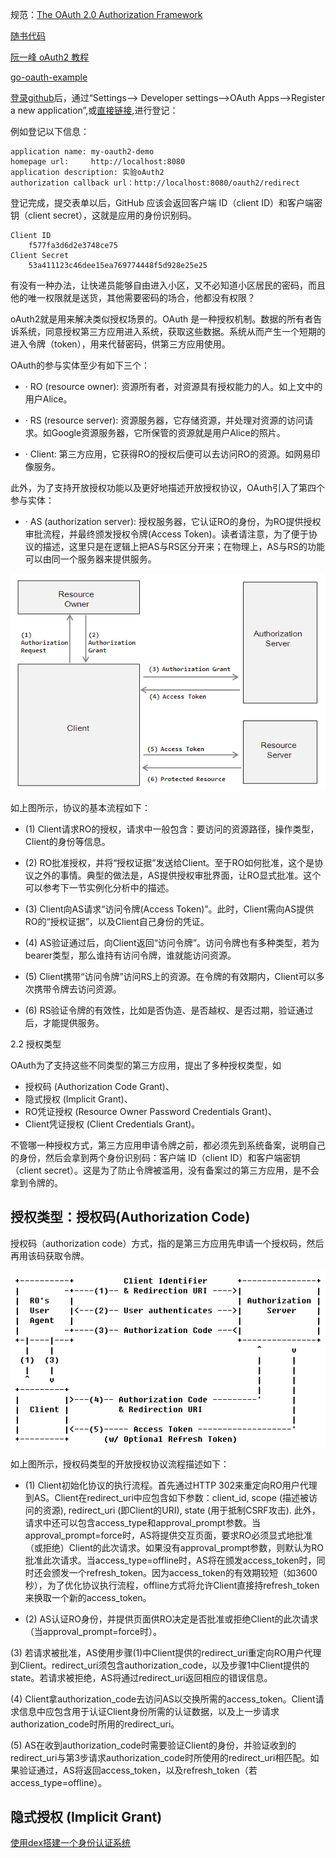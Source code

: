 

规范：[The OAuth 2.0 Authorization Framework](https://tools.ietf.org/html/rfc6749)

[随书代码](https://github.com/oauthinaction/oauth-in-action-code)

[阮一峰 oAuth2 教程](http://www.ruanyifeng.com/blog/2019/04/oauth_design.html)

[go-oauth-example](https://github.com/sohamkamani/go-oauth-example)

[登录github](github.com/login)后，通过“Settings--> Developer settings-->OAuth Apps-->Register a new application”,或[直接链接](https://github.com/settings/applications/new),进行登记：

例如登记以下信息：

```
application name: my-oauth2-demo
homepage url:     http://localhost:8080
application description: 实验oAuth2
authorization callback url：http://localhost:8080/oauth2/redirect
```

登记完成，提交表单以后，GitHub 应该会返回客户端 ID（client ID）和客户端密钥（client secret），这就是应用的身份识别码。

```
Client ID
    f577fa3d6d2e3748ce75
Client Secret
    53a411123c46dee15ea769774448f5d928e25e25
```




有没有一种办法，让快递员能够自由进入小区，又不必知道小区居民的密码，而且他的唯一权限就是送货，其他需要密码的场合，他都没有权限？  

oAuth2就是用来解决类似授权场景的。OAuth 是一种授权机制。数据的所有者告诉系统，同意授权第三方应用进入系统，获取这些数据。系统从而产生一个短期的进入令牌（token），用来代替密码，供第三方应用使用。

OAuth的参与实体至少有如下三个：

- · RO (resource owner): 资源所有者，对资源具有授权能力的人。如上文中的用户Alice。

- · RS (resource server): 资源服务器，它存储资源，并处理对资源的访问请求。如Google资源服务器，它所保管的资源就是用户Alice的照片。

- · Client: 第三方应用，它获得RO的授权后便可以去访问RO的资源。如网易印像服务。

此外，为了支持开放授权功能以及更好地描述开放授权协议，OAuth引入了第四个参与实体：

- · AS (authorization server): 授权服务器，它认证RO的身份，为RO提供授权审批流程，并最终颁发授权令牌(Access Token)。读者请注意，为了便于协议的描述，这里只是在逻辑上把AS与RS区分开来；在物理上，AS与RS的功能可以由同一个服务器来提供服务。

![](image/oAuth-abstact-protocol-flow.dib)

如上图所示，协议的基本流程如下：

- (1) Client请求RO的授权，请求中一般包含：要访问的资源路径，操作类型，Client的身份等信息。

- (2) RO批准授权，并将“授权证据”发送给Client。至于RO如何批准，这个是协议之外的事情。典型的做法是，AS提供授权审批界面，让RO显式批准。这个可以参考下一节实例化分析中的描述。

- (3) Client向AS请求“访问令牌(Access Token)”。此时，Client需向AS提供RO的“授权证据”，以及Client自己身份的凭证。

- (4) AS验证通过后，向Client返回“访问令牌”。访问令牌也有多种类型，若为bearer类型，那么谁持有访问令牌，谁就能访问资源。

- (5) Client携带“访问令牌”访问RS上的资源。在令牌的有效期内，Client可以多次携带令牌去访问资源。

- (6) RS验证令牌的有效性，比如是否伪造、是否越权、是否过期，验证通过后，才能提供服务。

2.2 授权类型

OAuth为了支持这些不同类型的第三方应用，提出了多种授权类型，如
- 授权码 (Authorization Code Grant)、
- 隐式授权 (Implicit Grant)、
- RO凭证授权 (Resource Owner Password Credentials Grant)、
- Client凭证授权 (Client Credentials Grant)。

不管哪一种授权方式，第三方应用申请令牌之前，都必须先到系统备案，说明自己的身份，然后会拿到两个身份识别码：客户端 ID（client ID）和客户端密钥（client secret）。这是为了防止令牌被滥用，没有备案过的第三方应用，是不会拿到令牌的。

## 授权类型：授权码(Authorization Code)

授权码（authorization code）方式，指的是第三方应用先申请一个授权码，然后再用该码获取令牌。

![](image/Authorization-Code-Flow.dib)

如上图所示，授权码类型的开放授权协议流程描述如下：

- (1) Client初始化协议的执行流程。首先通过HTTP 302来重定向RO用户代理到AS。Client在redirect_uri中应包含如下参数：client_id, scope (描述被访问的资源), redirect_uri (即Client的URI), state (用于抵制CSRF攻击). 此外，请求中还可以包含access_type和approval_prompt参数。当approval_prompt=force时，AS将提供交互页面，要求RO必须显式地批准（或拒绝）Client的此次请求。如果没有approval_prompt参数，则默认为RO批准此次请求。当access_type=offline时，AS将在颁发access_token时，同时还会颁发一个refresh_token。因为access_token的有效期较短（如3600秒），为了优化协议执行流程，offline方式将允许Client直接持refresh_token来换取一个新的access_token。

- (2) AS认证RO身份，并提供页面供RO决定是否批准或拒绝Client的此次请求（当approval_prompt=force时）。

(3) 若请求被批准，AS使用步骤(1)中Client提供的redirect_uri重定向RO用户代理到Client。redirect_uri须包含authorization_code，以及步骤1中Client提供的state。若请求被拒绝，AS将通过redirect_uri返回相应的错误信息。

(4) Client拿authorization_code去访问AS以交换所需的access_token。Client请求信息中应包含用于认证Client身份所需的认证数据，以及上一步请求authorization_code时所用的redirect_uri。

(5) AS在收到authorization_code时需要验证Client的身份，并验证收到的redirect_uri与第3步请求authorization_code时所使用的redirect_uri相匹配。如果验证通过，AS将返回access_token，以及refresh_token（若access_type=offline）。


## 隐式授权 (Implicit Grant)




[使用dex搭建一个身份认证系统](https://jeremyxu2010.github.io/2019/08/%E4%BD%BF%E7%94%A8dex%E6%90%AD%E5%BB%BA%E4%B8%80%E4%B8%AA%E8%BA%AB%E4%BB%BD%E8%AE%A4%E8%AF%81%E7%B3%BB%E7%BB%9F/)